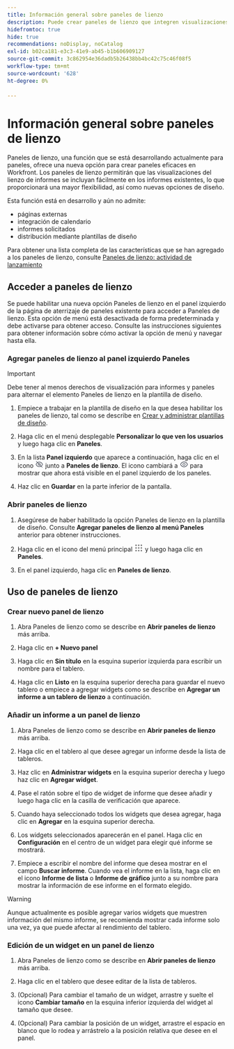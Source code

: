 ```yaml
---
title: Información general sobre paneles de lienzo
description: Puede crear paneles de lienzo que integren visualizaciones del lienzo de informes con informes tradicionales y que presenten nuevas opciones de diseño.
hidefromtoc: true
hide: true
recommendations: noDisplay, noCatalog
exl-id: b02ca181-e3c3-41e9-ab45-b1b606909127
source-git-commit: 3c862954e36dadb5b26438bb4bc42c75c46f08f5
workflow-type: tm+mt
source-wordcount: '628'
ht-degree: 0%

---
```


# Información general sobre paneles de lienzo

<!-- Audited: 12/2023 -->

Paneles de lienzo, una función que se está desarrollando actualmente para paneles, ofrece una nueva opción para crear paneles eficaces en Workfront. Los paneles de lienzo permitirán que las visualizaciones del lienzo de informes se incluyan fácilmente en los informes existentes, lo que proporcionará una mayor flexibilidad, así como nuevas opciones de diseño.

Esta función está en desarrollo y aún no admite:
* páginas externas
* integración de calendario
* informes solicitados
* distribución mediante plantillas de diseño

Para obtener una lista completa de las características que se han agregado a los paneles de lienzo, consulte [Paneles de lienzo: actividad de lanzamiento](/help/quicksilver/product-announcements/betas/canvas-dashboards-beta/canvas-dashboards-release-activity.md)

## Acceder a paneles de lienzo

Se puede habilitar una nueva opción Paneles de lienzo en el panel izquierdo de la página de aterrizaje de paneles existente para acceder a Paneles de lienzo. Esta opción de menú está desactivada de forma predeterminada y debe activarse para obtener acceso. Consulte las instrucciones siguientes para obtener información sobre cómo activar la opción de menú y navegar hasta ella.

### Agregar paneles de lienzo al panel izquierdo Paneles

>[!IMPORTANT]
>
>Debe tener al menos derechos de visualización para informes y paneles para alternar el elemento Paneles de lienzo en la plantilla de diseño.

1. Empiece a trabajar en la plantilla de diseño en la que desea habilitar los paneles de lienzo, tal como se describe en [Crear y administrar plantillas de diseño](../../../administration-and-setup/customize-workfront/use-layout-templates/create-and-manage-layout-templates.md).

1. Haga clic en el menú desplegable **Personalizar lo que ven los usuarios** y luego haga clic en **Paneles**.

1. En la lista **Panel izquierdo** que aparece a continuación, haga clic en el icono ![](assets/delete-secondary-nav-item.png) junto a **Paneles de lienzo**. El icono cambiará a ![](assets/add-secondary-nav-item.png) para mostrar que ahora está visible en el panel izquierdo de los paneles.

1. Haz clic en **Guardar** en la parte inferior de la pantalla.

### Abrir paneles de lienzo

1. Asegúrese de haber habilitado la opción Paneles de lienzo en la plantilla de diseño. Consulte **Agregar paneles de lienzo al menú Paneles** anterior para obtener instrucciones.

1. Haga clic en el icono del menú principal ![](assets/main-menu-icon.png) y luego haga clic en **Paneles**.

1. En el panel izquierdo, haga clic en **Paneles de lienzo**.

## Uso de paneles de lienzo

### Crear nuevo panel de lienzo

1. Abra Paneles de lienzo como se describe en **Abrir paneles de lienzo** más arriba.

1. Haga clic en **+ Nuevo panel**

1. Haga clic en **Sin título** en la esquina superior izquierda para escribir un nombre para el tablero.

1. Haga clic en **Listo** en la esquina superior derecha para guardar el nuevo tablero o empiece a agregar widgets como se describe en **Agregar un informe a un tablero de lienzo** a continuación.

### Añadir un informe a un panel de lienzo

1. Abra Paneles de lienzo como se describe en **Abrir paneles de lienzo** más arriba.

1. Haga clic en el tablero al que desee agregar un informe desde la lista de tableros.

1. Haz clic en **Administrar widgets** en la esquina superior derecha y luego haz clic en **Agregar widget**.

1. Pase el ratón sobre el tipo de widget de informe que desee añadir y luego haga clic en la casilla de verificación que aparece.

1. Cuando haya seleccionado todos los widgets que desea agregar, haga clic en **Agregar** en la esquina superior derecha.

1. Los widgets seleccionados aparecerán en el panel. Haga clic en **Configuración** en el centro de un widget para elegir qué informe se mostrará.

1. Empiece a escribir el nombre del informe que desea mostrar en el campo **Buscar informe**. Cuando vea el informe en la lista, haga clic en el icono **Informe de lista** o **Informe de gráfico** junto a su nombre para mostrar la información de ese informe en el formato elegido.

>[!WARNING]
> Aunque actualmente es posible agregar varios widgets que muestren información del mismo informe, se recomienda mostrar cada informe solo una vez, ya que puede afectar al rendimiento del tablero.

### Edición de un widget en un panel de lienzo

1. Abra Paneles de lienzo como se describe en **Abrir paneles de lienzo** más arriba.

1. Haga clic en el tablero que desee editar de la lista de tableros.

1. (Opcional) Para cambiar el tamaño de un widget, arrastre y suelte el icono **Cambiar tamaño** en la esquina inferior izquierda del widget al tamaño que desee.

1. (Opcional) Para cambiar la posición de un widget, arrastre el espacio en blanco que lo rodea y arrástrelo a la posición relativa que desee en el panel.
